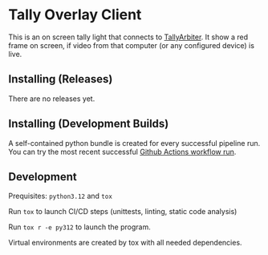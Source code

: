 # Tally Overlay Client

This is an on screen tally light that connects to [TallyArbiter](https://github.com/josephdadams/TallyArbiter).
It show a red frame on screen, if video from that computer (or any configured device) is live.

## Installing (Releases)

There are no releases yet.

## Installing (Development Builds)

A self-contained python bundle is created for every successful pipeline run.
You can try the most recent successful [Github Actions workflow run](https://github.com/maklem/TallyOverlayClient/actions/workflows/python-ci.yml).

## Development

Prequisites: `python3.12` and `tox`

Run `tox` to launch CI/CD steps (unittests, linting, static code analysis)

Run `tox r -e py312` to launch the program.

Virtual environments are created by tox with all needed dependencies.
